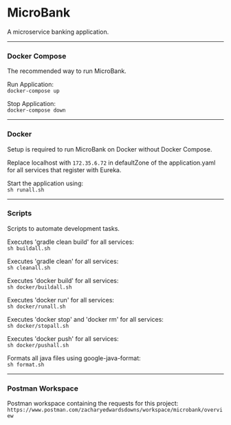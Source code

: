 # MicroBank

A microservice banking application.

---

### Docker Compose

The recommended way to run MicroBank.

Run Application:<br>`docker-compose up`

Stop Application:<br>`docker-compose down`

---

### Docker

Setup is required to run MicroBank on Docker without Docker Compose.

Replace localhost with `172.35.6.72` in defaultZone of the application.yaml for all services that register with Eureka.

Start the application using:<br>`sh runall.sh`

---

### Scripts

Scripts to automate development tasks.

Executes 'gradle clean build' for all services:<br>`sh buildall.sh`

Executes 'gradle clean' for all services:<br>`sh cleanall.sh`

Executes 'docker build' for all services:<br>`sh docker/buildall.sh`

Executes 'docker run' for all services:<br>`sh docker/runall.sh`

Executes 'docker stop' and 'docker rm' for all services:<br>`sh docker/stopall.sh`

Executes 'docker push' for all services:<br>`sh docker/pushall.sh`

Formats all java files using google-java-format:<br>`sh format.sh`

---

### Postman Workspace

Postman workspace containing the requests for this project:<br>`https://www.postman.com/zacharyedwardsdowns/workspace/microbank/overview`
